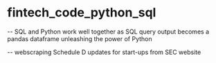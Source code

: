 # fintech_code_python_sql
-- SQL and Python work well together as SQL query output becomes a pandas dataframe unleashing the power of Python

-- webscraping Schedule D updates for start-ups from SEC website
